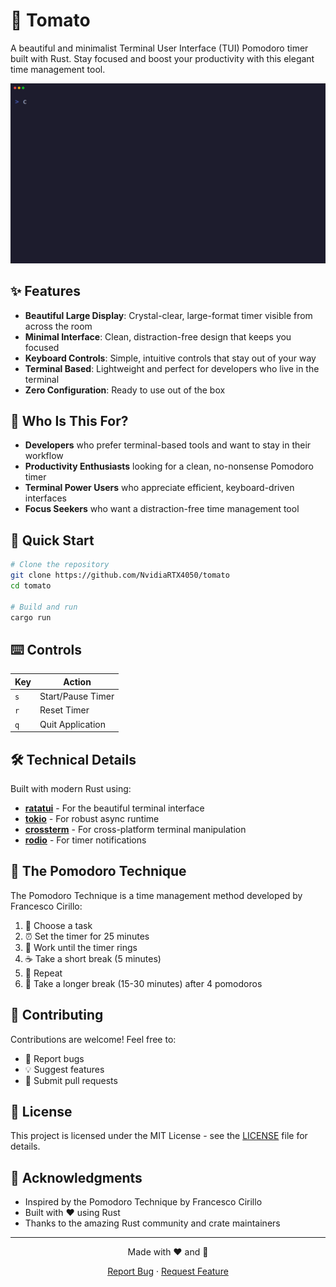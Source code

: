 # 🍅 Tomato

A beautiful and minimalist Terminal User Interface (TUI) Pomodoro timer built with Rust. Stay focused and boost your productivity with this elegant time management tool.

![Pomodoro Timer Demo](demo.gif)

## ✨ Features

- **Beautiful Large Display**: Crystal-clear, large-format timer visible from across the room
- **Minimal Interface**: Clean, distraction-free design that keeps you focused
- **Keyboard Controls**: Simple, intuitive controls that stay out of your way
- **Terminal Based**: Lightweight and perfect for developers who live in the terminal
- **Zero Configuration**: Ready to use out of the box

## 🎯 Who Is This For?

- **Developers** who prefer terminal-based tools and want to stay in their workflow
- **Productivity Enthusiasts** looking for a clean, no-nonsense Pomodoro timer
- **Terminal Power Users** who appreciate efficient, keyboard-driven interfaces
- **Focus Seekers** who want a distraction-free time management tool

## 🚀 Quick Start

```bash
# Clone the repository
git clone https://github.com/NvidiaRTX4050/tomato
cd tomato

# Build and run
cargo run
```

## ⌨️ Controls

| Key | Action |
|-----|--------|
| `s` | Start/Pause Timer |
| `r` | Reset Timer |
| `q` | Quit Application |

## 🛠️ Technical Details

Built with modern Rust using:
- **[ratatui](https://github.com/ratatui-org/ratatui)** - For the beautiful terminal interface
- **[tokio](https://tokio.rs)** - For robust async runtime
- **[crossterm](https://github.com/crossterm-rs/crossterm)** - For cross-platform terminal manipulation
- **[rodio](https://github.com/RustAudio/rodio)** - For timer notifications

## 🌟 The Pomodoro Technique

The Pomodoro Technique is a time management method developed by Francesco Cirillo:

1. 🎯 Choose a task
2. ⏰ Set the timer for 25 minutes
3. 💪 Work until the timer rings
4. ☕ Take a short break (5 minutes)
5. 🔄 Repeat
6. 🌴 Take a longer break (15-30 minutes) after 4 pomodoros

## 🤝 Contributing

Contributions are welcome! Feel free to:
- 🐛 Report bugs
- 💡 Suggest features
- 🔧 Submit pull requests

## 📝 License

This project is licensed under the MIT License - see the [LICENSE](LICENSE) file for details.

## 🙏 Acknowledgments

- Inspired by the Pomodoro Technique by Francesco Cirillo
- Built with ❤️ using Rust
- Thanks to the amazing Rust community and crate maintainers

---

<div align="center">
Made with ❤️ and 🦀

[Report Bug](https://github.com/yourusername/pomodoro/issues) · [Request Feature](https://github.com/yourusername/pomodoro/issues)
</div>
